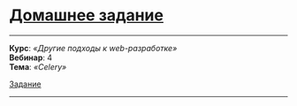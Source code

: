 # [Домашнее задание](https://github.com/netology-code/py-homeworks-web/tree/new/2.4-celery)

---

**Курс**: _«Другие подходы к web-разработке»_  
**Вебинар**: 4   
**Тема**: _«Celery»_

[Задание](https://github.com/Edmaroff/Celery-Lesson4/blob/main/initial_task.md)  

---